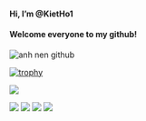<h4>Hi, I’m @KietHo1</h4>
<h4>Welcome everyone to my github!</h4>
<picture>
 <source media="(prefers-color-scheme: dark)" srcset="https://media.giphy.com/media/qgQUggAC3Pfv687qPC/giphy.gif">
 <source media="(prefers-color-scheme: light)" srcset="https://media.giphy.com/media/qgQUggAC3Pfv687qPC/giphy.gif">
 <img alt="anh nen github" src="https://media.giphy.com/media/qgQUggAC3Pfv687qPC/giphy.gif">
</picture>



[![trophy](https://github-profile-trophy.vercel.app/?username=KietHo1&margin-w=8)](https://github.com/ryo-ma/github-profile-trophy)

![](https://github-profile-summary-cards.vercel.app/api/cards/profile-details?username=KietHo1&theme=vue)

![](http://github-profile-summary-cards.vercel.app/api/cards/repos-per-language?username=KietHo1&theme=default)
![](http://github-profile-summary-cards.vercel.app/api/cards/most-commit-language?username=KietHo1&theme=default)
![](http://github-profile-summary-cards.vercel.app/api/cards/stats?username=KietHo1&theme=default)
![](http://github-profile-summary-cards.vercel.app/api/cards/productive-time?username=KietHo1&theme=default&utcOffset=8)
